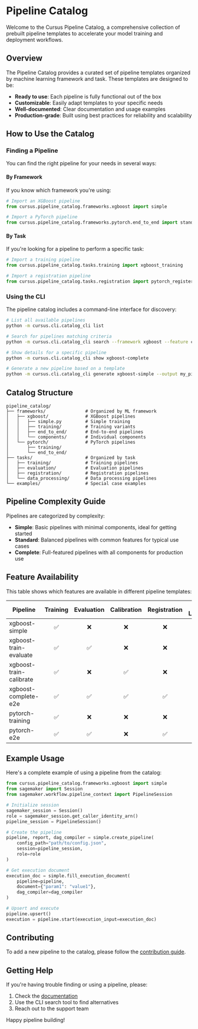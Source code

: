 # Pipeline Catalog

Welcome to the Cursus Pipeline Catalog, a comprehensive collection of prebuilt pipeline templates to accelerate your model training and deployment workflows.

## Overview

The Pipeline Catalog provides a curated set of pipeline templates organized by machine learning framework and task. These templates are designed to be:

- **Ready to use**: Each pipeline is fully functional out of the box
- **Customizable**: Easily adapt templates to your specific needs
- **Well-documented**: Clear documentation and usage examples
- **Production-grade**: Built using best practices for reliability and scalability

## How to Use the Catalog

### Finding a Pipeline

You can find the right pipeline for your needs in several ways:

#### By Framework

If you know which framework you're using:

```python
# Import an XGBoost pipeline
from cursus.pipeline_catalog.frameworks.xgboost import simple

# Import a PyTorch pipeline
from cursus.pipeline_catalog.frameworks.pytorch.end_to_end import standard_e2e
```

#### By Task

If you're looking for a pipeline to perform a specific task:

```python
# Import a training pipeline
from cursus.pipeline_catalog.tasks.training import xgboost_training

# Import a registration pipeline
from cursus.pipeline_catalog.tasks.registration import pytorch_register
```

### Using the CLI

The pipeline catalog includes a command-line interface for discovery:

```bash
# List all available pipelines
python -m cursus.cli.catalog_cli list

# Search for pipelines matching criteria
python -m cursus.cli.catalog_cli search --framework xgboost --feature calibration

# Show details for a specific pipeline
python -m cursus.cli.catalog_cli show xgboost-complete

# Generate a new pipeline based on a template
python -m cursus.cli.catalog_cli generate xgboost-simple --output my_pipeline.py
```

## Catalog Structure

```
pipeline_catalog/
├── frameworks/               # Organized by ML framework
│   ├── xgboost/              # XGBoost pipelines
│   │   ├── simple.py         # Simple training
│   │   ├── training/         # Training variants
│   │   ├── end_to_end/       # End-to-end pipelines
│   │   └── components/       # Individual components
│   └── pytorch/              # PyTorch pipelines
│       ├── training/
│       └── end_to_end/
├── tasks/                    # Organized by task
│   ├── training/             # Training pipelines
│   ├── evaluation/           # Evaluation pipelines
│   ├── registration/         # Registration pipelines
│   └── data_processing/      # Data processing pipelines
└── examples/                 # Special case examples
```

## Pipeline Complexity Guide

Pipelines are categorized by complexity:

- **Simple**: Basic pipelines with minimal components, ideal for getting started
- **Standard**: Balanced pipelines with common features for typical use cases
- **Complete**: Full-featured pipelines with all components for production use

## Feature Availability

This table shows which features are available in different pipeline templates:

| Pipeline | Training | Evaluation | Calibration | Registration | Data Loading |
|----------|:--------:|:----------:|:-----------:|:------------:|:------------:|
| xgboost-simple | ✅ | ❌ | ❌ | ❌ | ✅ |
| xgboost-train-evaluate | ✅ | ✅ | ❌ | ❌ | ✅ |
| xgboost-train-calibrate | ✅ | ❌ | ✅ | ❌ | ✅ |
| xgboost-complete-e2e | ✅ | ✅ | ✅ | ✅ | ✅ |
| pytorch-training | ✅ | ❌ | ❌ | ❌ | ✅ |
| pytorch-e2e | ✅ | ✅ | ❌ | ✅ | ✅ |

## Example Usage

Here's a complete example of using a pipeline from the catalog:

```python
from cursus.pipeline_catalog.frameworks.xgboost import simple
from sagemaker import Session
from sagemaker.workflow.pipeline_context import PipelineSession

# Initialize session
sagemaker_session = Session()
role = sagemaker_session.get_caller_identity_arn()
pipeline_session = PipelineSession()

# Create the pipeline
pipeline, report, dag_compiler = simple.create_pipeline(
    config_path="path/to/config.json",
    session=pipeline_session,
    role=role
)

# Get execution document
execution_doc = simple.fill_execution_document(
    pipeline=pipeline,
    document={"param1": "value1"},
    dag_compiler=dag_compiler
)

# Upsert and execute
pipeline.upsert()
execution = pipeline.start(execution_input=execution_doc)
```

## Contributing

To add a new pipeline to the catalog, please follow the [contribution guide](CONTRIBUTING.md).

## Getting Help

If you're having trouble finding or using a pipeline, please:

1. Check the [documentation](https://cursus.readthedocs.io)
2. Use the CLI search tool to find alternatives
3. Reach out to the support team

Happy pipeline building!
